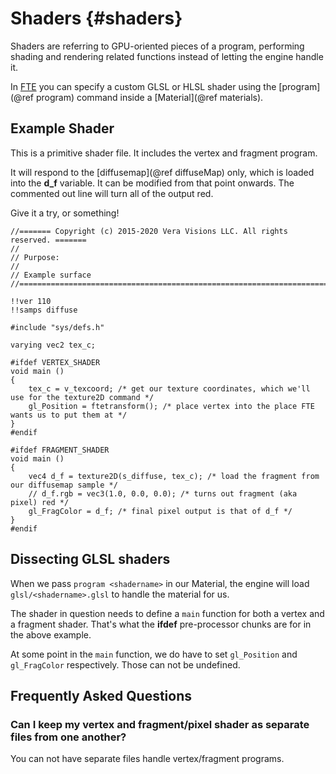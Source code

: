 # Shaders {#shaders}

Shaders are referring to GPU-oriented pieces of a program, performing shading and rendering related functions instead of letting the engine handle it. 

In [FTE](https://www.fteqw.org/) you can specify a custom GLSL or HLSL shader using the [program](@ref program) command inside a [Material](@ref materials).

## Example Shader

This is a primitive shader file. It includes the vertex and fragment program.

It will respond to the [diffusemap](@ref diffuseMap) only, which is loaded
into the **d_f** variable. It can be modified from that point onwards.
The commented out line will turn all of the output red.

Give it a try, or something!

```
//======= Copyright (c) 2015-2020 Vera Visions LLC. All rights reserved. =======
//
// Purpose: 
//
// Example surface
//==============================================================================

!!ver 110
!!samps diffuse

#include "sys/defs.h"

varying vec2 tex_c;

#ifdef VERTEX_SHADER
void main ()
{
	tex_c = v_texcoord; /* get our texture coordinates, which we'll use for the texture2D command */
	gl_Position = ftetransform(); /* place vertex into the place FTE wants us to put them at */
}
#endif

#ifdef FRAGMENT_SHADER
void main ()
{
	vec4 d_f = texture2D(s_diffuse, tex_c); /* load the fragment from our diffusemap sample */
	// d_f.rgb = vec3(1.0, 0.0, 0.0); /* turns out fragment (aka pixel) red */
	gl_FragColor = d_f; /* final pixel output is that of d_f */
}
#endif
```

## Dissecting GLSL shaders

When we pass `program <shadername>` in our Material, the engine will load `glsl/<shadername>.glsl` to handle the material for us.

The shader in question needs to define a `main` function for both a vertex and a fragment shader. That's what the **ifdef** pre-processor chunks are for in the above example.

At some point in the `main` function, we do have to set `gl_Position` and `gl_FragColor` respectively. Those can not be undefined.

## Frequently Asked Questions

### Can I keep my vertex and fragment/pixel shader as separate files from one another?

You can not have separate files handle vertex/fragment programs.
